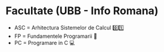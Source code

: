 # Facultate (UBB - Info Romana)
 - ASC = Arhitectura Sistemelor de Calcul 0️⃣1️⃣
 - FP = Fundamentele Programarii 🐍
 - PC = Programare in C 💻
